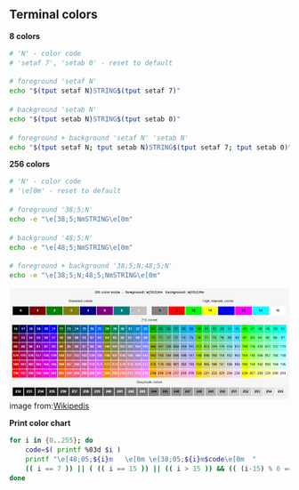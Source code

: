 Terminal colors
---

**8 colors**
```sh
# 'N' - color code
# 'setaf 7', 'setab 0' - reset to default

# foreground 'setaf N'
echo "$(tput setaf N)STRING$(tput setaf 7)"

# background 'setab N'
echo "$(tput setab N)STRING$(tput setab 0)"

# foreground + background 'setaf N' 'setab N'
echo "$(tput setaf N; tput setab N)STRING$(tput setaf 7; tput setab 0)"
``` 

**256 colors**
```sh
# 'N' - color code
# '\e[0m' - reset to default

# foreground '38;5;N'
echo -e "\e[38;5;NmSTRING\e[0m"

# background '48;5;N'
echo -e "\e[48;5;NmSTRING\e[0m"

# foreground + background '38;5;N;48;5;N'
echo -e "\e[38;5;N;48;5;NmSTRING\e[0m"
```
![color](https://github.com/rern/tips/blob/master/bash/color_chart.png)  
image from:[Wikipedis](https://en.wikipedia.org/wiki/ANSI_escape_code#Colors)

**Print color chart**
```sh
for i in {0..255}; do
	code=$( printf %03d $i )
	printf "\e[48;05;${i}m   \e[0m \e[38;05;${i}m$code\e[0m  "
	(( i == 7 )) || ( (( i == 15 )) || (( i > 15 )) && (( (i-15) % 6 == 0 )) ) && echo
done
```
